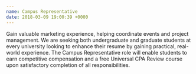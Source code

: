```yaml
---
name: Campus Representative
date: 2018-03-09 19:00:39 +0000
---
```

Gain valuable marketing experience, helping coordinate events and project management. We are seeking both undergraduate and graduate students at every university looking to enhance their resume by gaining practical, real-world experience. The Campus Representative role will enable students to earn competitive compensation and a free Universal CPA Review course upon satisfactory completion of all responsibilities.